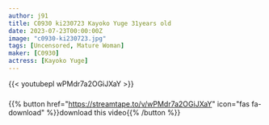 ```yaml
---
author: j91
title: C0930 ki230723 Kayoko Yuge 31years old
date: 2023-07-23T00:00:00Z
image: "c0930-ki230723.jpg"
tags: [Uncensored, Mature Woman]
maker: [C0930]
actress: [Kayoko Yuge]
---
```



{{< youtubepl wPMdr7a2OGiJXaY >}}
###

{{% button href="https://streamtape.to/v/wPMdr7a2OGiJXaY" icon="fas fa-download" %}}download this video{{% /button %}}

